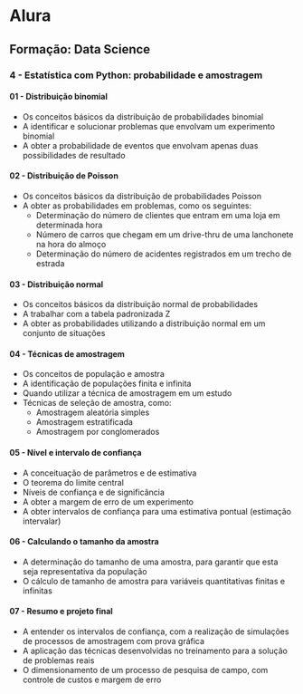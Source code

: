 # Alura
## Formação: Data Science
### 4 - Estatística com Python: probabilidade e amostragem

#### 01 - Distribuição binomial
  - Os conceitos básicos da distribuição de probabilidades binomial
  - A identificar e solucionar problemas que envolvam um experimento binomial
  - A obter a probabilidade de eventos que envolvam apenas duas possibilidades de resultado


#### 02 - Distribuição de Poisson
  - Os conceitos básicos da distribuição de probabilidades Poisson
  - A obter as probabilidades em problemas, como os seguintes:
    - Determinação do número de clientes que entram em uma loja em determinada hora
    - Número de carros que chegam em um drive-thru de uma lanchonete na hora do almoço
    - Determinação do número de acidentes registrados em um trecho de estrada


#### 03 - Distribuição normal
  - Os conceitos básicos da distribuição normal de probabilidades
  - A trabalhar com a tabela padronizada Z
  - A obter as probabilidades utilizando a distribuição normal em um conjunto de situações


#### 04 - Técnicas de amostragem
  - Os conceitos de população e amostra
  - A identificação de populações finita e infinita
  - Quando utilizar a técnica de amostragem em um estudo
  - Técnicas de seleção de amostra, como:
    - Amostragem aleatória simples
    - Amostragem estratificada
    - Amostragem por conglomerados


#### 05 - Nível e intervalo de confiança
  - A conceituação de parâmetros e de estimativa
  - O teorema do limite central
  - Níveis de confiança e de significância
  - A obter a margem de erro de um experimento
  - A obter intervalos de confiança para uma estimativa pontual (estimação intervalar)


#### 06 - Calculando o tamanho da amostra
  - A determinação do tamanho de uma amostra, para garantir que esta seja representativa da população
  - O cálculo de tamanho de amostra para variáveis quantitativas finitas e infinitas


#### 07 - Resumo e projeto final
  - A entender os intervalos de confiança, com a realização de simulações de processos de amostragem com prova gráfica
  - A aplicação das técnicas desenvolvidas no treinamento para a solução de problemas reais
  - O dimensionamento de um processo de pesquisa de campo, com controle de custos e margem de erro